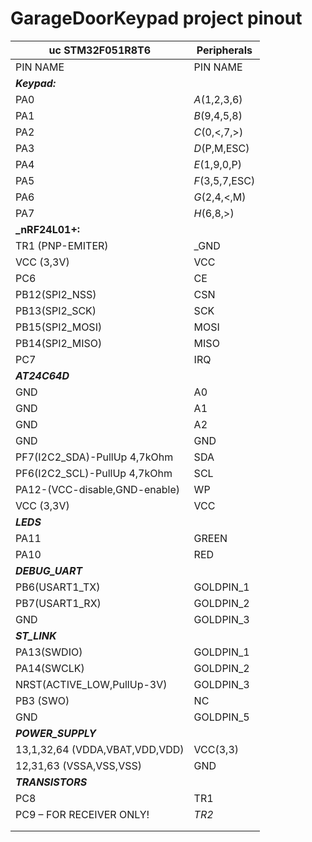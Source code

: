 # GarageDoorKeypad project pinout
|**uc STM32F051R8T6** |**Peripherals** |
| --- | --- |
| PIN NAME | PIN NAME |
|**_Keypad:_** |
| PA0 | _A_(1,2,3,6) |
| PA1 | _B_(9,4,5,8) |
| PA2 | _C_(0,<,7,>) |
| PA3 | _D_(P,M,ESC) |
| PA4 | _E_(1,9,0,P) |
| PA5 | _F_(3,5,7,ESC) |
| PA6 | _G_(2,4,<,M) |
| PA7 | _H_(6,8,>) |
|**_nRF24L01+:** |
| TR1 (PNP-EMITER) | _GND
| VCC (3,3V) | VCC |
| PC6 | CE |
| PB12(SPI2_NSS) | CSN |
| PB13(SPI2_SCK) | SCK |
| PB15(SPI2_MOSI) | MOSI|
| PB14(SPI2_MISO) | MISO |
| PC7 |     IRQ |
|**_AT24C64D_** |
| GND | A0 |
| GND | A1|
| GND |A2|
| GND |GND |
| PF7(I2C2\_SDA)-PullUp 4,7kOhm |SDA |
| PF6(I2C2\_SCL)-PullUp 4,7kOhm |SCL|
| PA12-(VCC-disable,GND-enable) |WP |
| VCC (3,3V) |VCC | 
|**_LEDS_** |
| PA11 |GREEN|
| PA10 |RED|
|**_DEBUG_UART_** |
| PB6(USART1_TX) |GOLDPIN_1| 
| PB7(USART1_RX) |GOLDPIN_2|
| GND | GOLDPIN_3 |
|**_ST_LINK_** |
| PA13(SWDIO) |GOLDPIN_1|
| PA14(SWCLK)  |GOLDPIN_2| 
| NRST(ACTIVE_LOW,PullUp-3V) |GOLDPIN_3| 
| PB3 (SWO) |NC|
| GND  |GOLDPIN_5|
|**_POWER_SUPPLY_** |
| 13,1,32,64 (VDDA,VBAT,VDD,VDD) | VCC(3,3)|
| 12,31,63 (VSSA,VSS,VSS) |GND |
|**_TRANSISTORS_** |
|PC8 | TR1 |
|PC9 – FOR RECEIVER ONLY! | _TR2_ |
|  |   |
|   |   |   |   |
